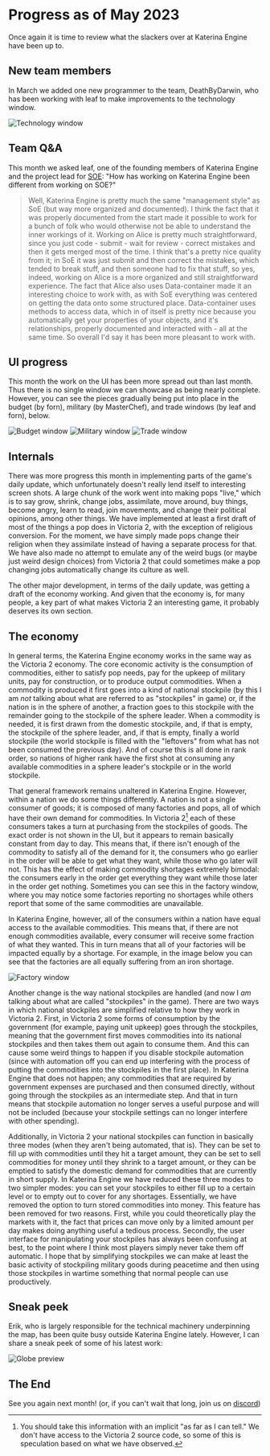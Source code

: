 # Progress as of May 2023

Once again it is time to review what the slackers over at Katerina Engine have been up to.

## New team members

In March we added one new programmer to the team, DeathByDarwin, who has been working with leaf to make improvements to the technology window.

![Technology window](./images/tech.png)

## Team Q&A

This month we asked leaf, one of the founding members of Katerina Engine and the project lead for [SOE](https://github.com/symphony-of-empires/symphony-of-empires): "How has working on Katerina Engine been different from working on SOE?"

> Well, Katerina Engine is pretty much the same "management style" as SoE (but way more organized and documented). I think the fact that it was properly documented from the start made it possible to work for a bunch of folk who would otherwise not be able to understand the inner workings of it. Working on Alice is pretty much straightforward, since you just code - submit - wait for review - correct mistakes and then it gets merged most of the time. I think that's a pretty nice quality from it; in SoE it was just submit and then correct the mistakes, which tended to break stuff, and then someone had to fix that stuff, so yes, indeed, working on Alice is a more organized and still straightforward experience. The fact that Alice also uses Data-container made it an interesting choice to work with, as with SoE everything was centered on getting the data onto some structured place. Data-container uses methods to access data, which in of itself is pretty nice because you automatically get your properties of your objects, and it's relationships, properly documented and interacted with - all at the same time. So overall I'd say it has been more pleasant to work with.

## UI progress

This month the work on the UI has been more spread out than last month. Thus there is no single window we can showcase as being nearly complete. However, you can see the pieces gradually being put into place in the budget (by forn), military (by MasterChef), and trade windows (by leaf and forn), below.

![Budget window](./images/budget.png)
![Military window](./images/military.png)
![Trade window](./images/trade.png)

## Internals

There was more progress this month in implementing parts of the game's daily update, which unfortunately doesn't really lend itself to interesting screen shots. A large chunk of the work went into making pops "live," which is to say grow, shrink, change jobs, assimilate, move around, buy things, become angry, learn to read, join movements, and change their political opinions, among other things. We have implemented at least a first draft of most of the things a pop does in Victoria 2, with the exception of religious conversion. For the moment, we have simply made pops change their religion when they assimilate instead of having a separate process for that. We have also made no attempt to emulate any of the weird bugs (or maybe just weird design choices) from Victoria 2 that could sometimes make a pop changing jobs automatically change its culture as well.

The other major development, in terms of the daily update, was getting a draft of the economy working. And given that the economy is, for many people, a key part of what makes Victoria 2 an interesting game, it probably deserves its own section.

## The economy

In general terms, the Katerina Engine economy works in the same way as the Victoria 2 economy. The core economic activity is the consumption of commodities, either to satisfy pop needs, pay for the upkeep of military units, pay for construction, or to produce output commodities. When a commodity is produced it first goes into a kind of national stockpile (by this I am *not* talking about what are referred to as "stockpiles" in game) or, if the nation is in the sphere of another, a fraction goes to this stockpile with the remainder going to the stockpile of the sphere leader. When a commodity is needed, it is first drawn from the domestic stockpile, and, if that is empty, the stockpile of the sphere leader, and, if that is empty, finally a world stockpile (the world stockpile is filled with the "leftovers" from what has not been consumed the previous day). And of course this is all done in rank order, so nations of higher rank have the first shot at consuming any available commodities in a sphere leader's stockpile or in the world stockpile.

That general framework remains unaltered in Katerina Engine. However, within a nation we do some things differently. A nation is not a single consumer of goods; it is composed of many factories and pops, all of which have their own demand for commodities. In Victoria 2[^1] each of these consumers takes a turn at purchasing from the stockpiles of goods. The exact order is not shown in the UI, but it appears to remain basically constant from day to day. This means that, if there isn't enough of the commodity to satisfy all of the demand for it, the consumers who go earlier in the order will be able to get what they want, while those who go later will not. This has the effect of making commodity shortages extremely bimodal: the consumers early in the order get everything they want while those later in the order get nothing. Sometimes you can see this in the factory window, where you may notice some factories reporting no shortages while others report that some of the same commodities are unavailable.

In Katerina Engine, however, all of the consumers within a nation have equal access to the available commodities. This means that, if there are not enough commodities available, every consumer will receive some fraction of what they wanted. This in turn means that all of your factories will be impacted equally by a shortage. For example, in the image below you can see that the factories are all equally suffering from an iron shortage.

![Factory window](./images/factory.png)

Another change is the way national stockpiles are handled (and now I *am* talking about what are called "stockpiles" in the game). There are two ways in which national stockpiles are simplified relative to how they work in Victoria 2. First, in Victoria 2 some forms of consumption by the government (for example, paying unit upkeep) goes through the stockpiles, meaning that the government first moves commodities into its national stockpiles and then takes them out again to consume them. And this can cause some weird things to happen if you disable stockpile automation (since with automation off you can end up interfering with the process of putting the commodities into the stockpiles in the first place). In Katerina Engine that does not happen; any commodities that are required by government expenses are purchased and then consumed directly, without going through the stockpiles as an intermediate step. And that in turn means that stockpile automation no longer serves a useful purpose and will not be included (because your stockpile settings can no longer interfere with other spending).

Additionally, in Victoria 2 your national stockpiles can function in basically three modes (when they aren't being automated, that is). They can be set to fill up with commodities until they hit a target amount, they can be set to sell commodities for money until they shrink to a target amount, or they can be emptied to satisfy the domestic demand for commodities that are currently in short supply. In Katerina Engine we have reduced these three modes to two simpler modes: you can set your stockpiles to either fill up to a certain level or to empty out to cover for any shortages. Essentially, we have removed the option to turn stored commodities into money. This feature has been removed for two reasons. First, while you could theoretically play the markets with it, the fact that prices can move only by a limited amount per day makes doing anything useful a tedious process. Secondly, the user interface for manipulating your stockpiles has always been confusing at best, to the point where I think most players simply never take them off automatic. I hope that by simplifying stockpiles we can make at least the basic activity of stockpiling military goods during peacetime and then using those stockpiles in wartime something that normal people can use productively.

## Sneak peek

Erik, who is largely responsible for the technical machinery underpinning the map, has been quite busy outside Katerina Engine lately. However, I can share a sneak peek of some of his latest work:

![Globe preview](./images/globe_preview.png)

[^1]: You should take this information with an implicit "as far as I can tell." We don't have access to the Victoria 2 source code, so some of this is speculation based on what we have observed.

## The End

See you again next month! (or, if you can't wait that long, join us on [discord](https://discord.gg/QUJExr4mRn))